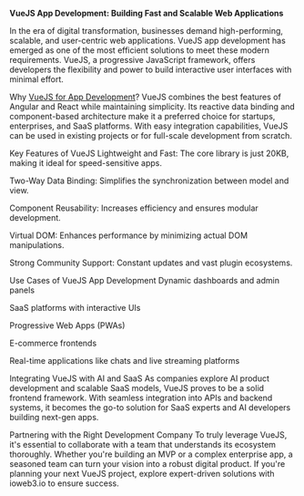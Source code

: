 **VueJS App Development: Building Fast and Scalable Web Applications**

In the era of digital transformation, businesses demand high-performing, scalable, and user-centric web applications. VueJS app development has emerged as one of the most efficient solutions to meet these modern requirements. VueJS, a progressive JavaScript framework, offers developers the flexibility and power to build interactive user interfaces with minimal effort.

Why [VueJS for App Development](https://hackmd.io/@XxPUzjq-RKaRE9Uy75Q97A/H1eFawLIle)?
VueJS combines the best features of Angular and React while maintaining simplicity. Its reactive data binding and component-based architecture make it a preferred choice for startups, enterprises, and SaaS platforms. With easy integration capabilities, VueJS can be used in existing projects or for full-scale development from scratch.

Key Features of VueJS
Lightweight and Fast: The core library is just 20KB, making it ideal for speed-sensitive apps.

Two-Way Data Binding: Simplifies the synchronization between model and view.

Component Reusability: Increases efficiency and ensures modular development.

Virtual DOM: Enhances performance by minimizing actual DOM manipulations.

Strong Community Support: Constant updates and vast plugin ecosystems.

Use Cases of VueJS App Development
Dynamic dashboards and admin panels

SaaS platforms with interactive UIs

Progressive Web Apps (PWAs)

E-commerce frontends

Real-time applications like chats and live streaming platforms

Integrating VueJS with AI and SaaS
As companies explore AI product development and scalable SaaS models, VueJS proves to be a solid frontend framework. With seamless integration into APIs and backend systems, it becomes the go-to solution for SaaS experts and AI developers building next-gen apps.

Partnering with the Right Development Company
To truly leverage VueJS, it's essential to collaborate with a team that understands its ecosystem thoroughly. Whether you're building an MVP or a complex enterprise app, a seasoned team can turn your vision into a robust digital product. If you're planning your next VueJS project, explore expert-driven solutions with ioweb3.io to ensure success.
